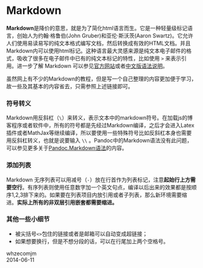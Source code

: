 # Markdown

**Markdown**是降价的意思，就是为了简化html语言而生。它是一种轻量级标记语言，创始人为约翰·格鲁伯(John Gruber)和亚伦·斯沃茨(Aaron Swartz)。它允许人们使用易读易写的纯文本格式编写文档，然后转换成有效的HTML文档。并且Markdown内可以使用html标记。这种语言最大灵感来源是纯文本电子邮件的格式，吸收了很多在电子邮件中已有的纯文本标记的特性，比如使用 `>` 来表示引用。进一步了解 Markdown 可以参见[官方网站](http://daringfireball.net/projects/markdown/)或者[中文版语法说明](http://wowubuntu.com/markdown/)。

虽然网上有不少的Markdown的教程，但是写一个自己整理的内容更加便于学习，故一些及其基本的内容省去，只需参照上述链接即可。

### 符号转义
Markdown用反斜杠（`\`）来转义，表示文本中的markdown符号。在加载js的博客程序或者软件中，所有的符号都是先经过Markdown编译，之后才会进入Latex插件或者MathJax等继续编译，所以要使用一些特殊符号比如反斜杠本身也需要用反斜杠转义，也就是说要输入 `\\` 。Pandoc中的Markdown语法没有此问题，可以参见更多关于[Pandoc.Markdown语法](/latex/pandoc.md)的内容。

### 添加列表
Markdown 无序列表可以用减号（`-`）放在行首作为列表标记，注意**起始行上方需要空行**。有序列表则使用任意数字加一个英文句点，编译以后出来的效果都是按顺序1,2,3排下来的。如果要在列表项目内放引用或者子列表，那么新环境需要缩进。**实际上所有的非双层引用嵌套都需要缩进。**

### 其他一些小细节
* 被尖括号<code>&lt;&gt;</code>包住的链接或者是邮箱可以自动变成超链接；
* 如果想要换行，但是不想分段的话，可以在行尾加上两个空格号。

whzecomjm  
2014-06-11